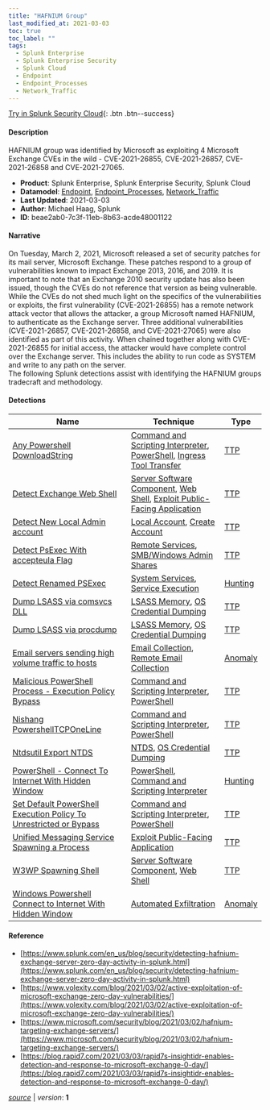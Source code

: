 ```yaml
---
title: "HAFNIUM Group"
last_modified_at: 2021-03-03
toc: true
toc_label: ""
tags:
  - Splunk Enterprise
  - Splunk Enterprise Security
  - Splunk Cloud
  - Endpoint
  - Endpoint_Processes
  - Network_Traffic
---
```


[Try in Splunk Security Cloud](https://www.splunk.com/en_us/cyber-security.html){: .btn .btn--success}

#### Description

HAFNIUM group was identified by Microsoft as exploiting 4 Microsoft Exchange CVEs in the wild - CVE-2021-26855, CVE-2021-26857, CVE-2021-26858 and CVE-2021-27065.

- **Product**: Splunk Enterprise, Splunk Enterprise Security, Splunk Cloud
- **Datamodel**: [Endpoint](https://docs.splunk.com/Documentation/CIM/latest/User/Endpoint), [Endpoint_Processes](https://docs.splunk.com/Documentation/CIM/latest/User/EndpointProcesses), [Network_Traffic](https://docs.splunk.com/Documentation/CIM/latest/User/NetworkTraffic)
- **Last Updated**: 2021-03-03
- **Author**: Michael Haag, Splunk
- **ID**: beae2ab0-7c3f-11eb-8b63-acde48001122

#### Narrative

On Tuesday, March 2, 2021, Microsoft released a set of security patches for its mail server, Microsoft Exchange. These patches respond to a group of vulnerabilities known to impact Exchange 2013, 2016, and 2019. It is important to note that an Exchange 2010 security update has also been issued, though the CVEs do not reference that version as being vulnerable.\
While the CVEs do not shed much light on the specifics of the vulnerabilities or exploits, the first vulnerability (CVE-2021-26855) has a remote network attack vector that allows the attacker, a group Microsoft named HAFNIUM, to authenticate as the Exchange server. Three additional vulnerabilities (CVE-2021-26857, CVE-2021-26858, and CVE-2021-27065) were also identified as part of this activity. When chained together along with CVE-2021-26855 for initial access, the attacker would have complete control over the Exchange server. This includes the ability to run code as SYSTEM and write to any path on the server.\
The following Splunk detections assist with identifying the HAFNIUM groups tradecraft and methodology.

#### Detections

| Name        | Technique   | Type         |
| ----------- | ----------- |--------------|
| [Any Powershell DownloadString](/endpoint/any_powershell_downloadstring/) | [Command and Scripting Interpreter](/tags/#command-and-scripting-interpreter), [PowerShell](/tags/#powershell), [Ingress Tool Transfer](/tags/#ingress-tool-transfer) | [TTP](https://github.com/splunk/security_content/wiki/Detection-Analytic-Types) |
| [Detect Exchange Web Shell](/endpoint/detect_exchange_web_shell/) | [Server Software Component](/tags/#server-software-component), [Web Shell](/tags/#web-shell), [Exploit Public-Facing Application](/tags/#exploit-public-facing-application) | [TTP](https://github.com/splunk/security_content/wiki/Detection-Analytic-Types) |
| [Detect New Local Admin account](/endpoint/detect_new_local_admin_account/) | [Local Account](/tags/#local-account), [Create Account](/tags/#create-account) | [TTP](https://github.com/splunk/security_content/wiki/Detection-Analytic-Types) |
| [Detect PsExec With accepteula Flag](/endpoint/detect_psexec_with_accepteula_flag/) | [Remote Services](/tags/#remote-services), [SMB/Windows Admin Shares](/tags/#smb/windows-admin-shares) | [TTP](https://github.com/splunk/security_content/wiki/Detection-Analytic-Types) |
| [Detect Renamed PSExec](/endpoint/detect_renamed_psexec/) | [System Services](/tags/#system-services), [Service Execution](/tags/#service-execution) | [Hunting](https://github.com/splunk/security_content/wiki/Detection-Analytic-Types) |
| [Dump LSASS via comsvcs DLL](/endpoint/dump_lsass_via_comsvcs_dll/) | [LSASS Memory](/tags/#lsass-memory), [OS Credential Dumping](/tags/#os-credential-dumping) | [TTP](https://github.com/splunk/security_content/wiki/Detection-Analytic-Types) |
| [Dump LSASS via procdump](/endpoint/dump_lsass_via_procdump/) | [LSASS Memory](/tags/#lsass-memory), [OS Credential Dumping](/tags/#os-credential-dumping) | [TTP](https://github.com/splunk/security_content/wiki/Detection-Analytic-Types) |
| [Email servers sending high volume traffic to hosts](/application/email_servers_sending_high_volume_traffic_to_hosts/) | [Email Collection](/tags/#email-collection), [Remote Email Collection](/tags/#remote-email-collection) | [Anomaly](https://github.com/splunk/security_content/wiki/Detection-Analytic-Types) |
| [Malicious PowerShell Process - Execution Policy Bypass](/endpoint/malicious_powershell_process_-_execution_policy_bypass/) | [Command and Scripting Interpreter](/tags/#command-and-scripting-interpreter), [PowerShell](/tags/#powershell) | [TTP](https://github.com/splunk/security_content/wiki/Detection-Analytic-Types) |
| [Nishang PowershellTCPOneLine](/endpoint/nishang_powershelltcponeline/) | [Command and Scripting Interpreter](/tags/#command-and-scripting-interpreter), [PowerShell](/tags/#powershell) | [TTP](https://github.com/splunk/security_content/wiki/Detection-Analytic-Types) |
| [Ntdsutil Export NTDS](/endpoint/ntdsutil_export_ntds/) | [NTDS](/tags/#ntds), [OS Credential Dumping](/tags/#os-credential-dumping) | [TTP](https://github.com/splunk/security_content/wiki/Detection-Analytic-Types) |
| [PowerShell - Connect To Internet With Hidden Window](/endpoint/powershell_-_connect_to_internet_with_hidden_window/) | [PowerShell](/tags/#powershell), [Command and Scripting Interpreter](/tags/#command-and-scripting-interpreter) | [Hunting](https://github.com/splunk/security_content/wiki/Detection-Analytic-Types) |
| [Set Default PowerShell Execution Policy To Unrestricted or Bypass](/endpoint/set_default_powershell_execution_policy_to_unrestricted_or_bypass/) | [Command and Scripting Interpreter](/tags/#command-and-scripting-interpreter), [PowerShell](/tags/#powershell) | [TTP](https://github.com/splunk/security_content/wiki/Detection-Analytic-Types) |
| [Unified Messaging Service Spawning a Process](/endpoint/unified_messaging_service_spawning_a_process/) | [Exploit Public-Facing Application](/tags/#exploit-public-facing-application) | [TTP](https://github.com/splunk/security_content/wiki/Detection-Analytic-Types) |
| [W3WP Spawning Shell](/endpoint/w3wp_spawning_shell/) | [Server Software Component](/tags/#server-software-component), [Web Shell](/tags/#web-shell) | [TTP](https://github.com/splunk/security_content/wiki/Detection-Analytic-Types) |
| [Windows Powershell Connect to Internet With Hidden Window](/endpoint/windows_powershell_connect_to_internet_with_hidden_window/) | [Automated Exfiltration](/tags/#automated-exfiltration) | [Anomaly](https://github.com/splunk/security_content/wiki/Detection-Analytic-Types) |

#### Reference

* [https://www.splunk.com/en_us/blog/security/detecting-hafnium-exchange-server-zero-day-activity-in-splunk.html](https://www.splunk.com/en_us/blog/security/detecting-hafnium-exchange-server-zero-day-activity-in-splunk.html)
* [https://www.volexity.com/blog/2021/03/02/active-exploitation-of-microsoft-exchange-zero-day-vulnerabilities/](https://www.volexity.com/blog/2021/03/02/active-exploitation-of-microsoft-exchange-zero-day-vulnerabilities/)
* [https://www.microsoft.com/security/blog/2021/03/02/hafnium-targeting-exchange-servers/](https://www.microsoft.com/security/blog/2021/03/02/hafnium-targeting-exchange-servers/)
* [https://blog.rapid7.com/2021/03/03/rapid7s-insightidr-enables-detection-and-response-to-microsoft-exchange-0-day/](https://blog.rapid7.com/2021/03/03/rapid7s-insightidr-enables-detection-and-response-to-microsoft-exchange-0-day/)



[*source*](https://github.com/splunk/security_content/tree/develop/stories/hafnium_group.yml) \| *version*: **1**